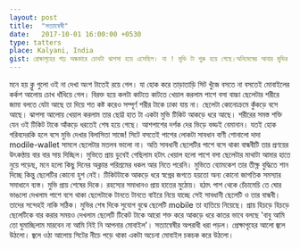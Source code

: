 ```yaml
---
layout: post
title:  "সত্যান্বেষী"
date:   2017-10-01 16:00:00 +0530
type: tatters
place: Kalyani, India
gist: প্রেক্ষাগৃহের গাঢ় অন্ধকারে চোখটা ঝাপসা হয়ে এসেছিল। যা ! মুভি টা শুরু হয়ে গেছে।অনিমেষের আবার মুভির শুরু না দেখতে পেলে বড় অস্বস্তি হয় তাও আবার ব্যোমকেশের মুভি । 
---
```


মনে হয় ক্লু গুলো ওই না দেখা অংশ টাতেই রয়ে গেল। যা হোক করে তাড়াতাড়ি সিট খুঁজে বসতে না বসতেই মোবাইলের কর্কশ আলোয় চোখ ধাঁধিয়ে গেল। বিরক্ত হয়ে কলটা কাটতে কাটতে খেয়াল করলাম পাশে বসা বাচ্চা ছেলেটার শরীরে জামা বলতে যেটা আছে তা দিয়ে শত কষ্ট করেও সম্পূর্ণ শরীর টাকে ঢাকা যায় না। ছেলেটা কোনোক্রমে কুঁকড়ে বসে আছে। ঝাপসা আলোয় খেয়াল করলাম তার ছোট্ট হাত টা একটা মুভি টিকিট আকড়ে ধরে আছে। শরীরের সমস্ত শক্তি যেন ওই টিকিট টাকে আঁকড়ে ধরতেই শেষ হয়ে গেছে। আশপাশের দর্শক দের ভিড়ে বড্ডই বেমানান। যতই হোক গরিবদেরকি হলে বসে মুভি দেখার বিলাসিতা সাজে! সিটে বসতেই পাশের লোকটা সাবধান বাণী শোনালো দাদা modile-wallet সামলে ছেলেটার মতলব ভালো না। অতি সাবধানী ছেলেটির পাশে বসে থাকা বান্ধবীটি তার প্রণয়ের উৎকণ্ঠায় বার বার সায় দিচ্ছিল।
মুভিতে প্রায় ডুবেই গেছিলাম হটাৎ খেয়াল হলো পাশে বসা ছেলেটার মাথাটা আমার হাতে নুয়ে পড়েছ, মনে হলো কিছু দিনের অক্লান্ত পরিশ্রমের ধকল আর নিতে পরেনি। মুভিতে ব্যোমকেশ তার তীক্ষ্ণ বুদ্ধিতে শান দিচ্ছে কিন্তু ছেলেটির কোনো হুশ নেই। টিকিটটাকে আকড়ে ধরে স্বপ্নের জগতে হয়তো অন্য কোনো জাগতিক সমস্যার সমাধানে ব্যস্ত।
মুভি প্রায় শেষের দিকে। রহস্যের সমাধানও প্রায় হাতের মুঠোয়। হঠাৎ পাশ থেকে চেঁচামেচি তে ঘোর ভাঙলো দেখলাম পাশে বসে থাকা ছেলেটাকে টানতে টানতে বাইরে নিয়ে যাচ্ছে সেই সাবধানী ছেলেটি ও তার বান্ধবী। তাদের সন্দেহই নাকি সঠিক। মুভির শেষ দিকে সুযোগ বুঝে ছেলেটি mobile তা হাতিয়ে নিয়েছে। প্রায় হিচড়ে হিচড়ে ছেলেটিকে বার করার সময়ও দেখলাম ছেলেটি টিকেট টাকে আরো শক্ত করে আকড়ে ধরে কাতর ভাবে বলছে 'বাবু আমি তো ঘুমাচ্ছিলাম মারবেন না আমি নিই নি আপনার মোবাইল'।
সত্যান্বেষীর অপরাধী ধরা পড়ল। প্রেক্ষাগৃহের আলো জ্বলে উঠলো। জ্বলে ওঠা আলোয় সিটের নীচে পড়ে থাকা একটা অচেনা মোবাইল চকচক করে উঠলো।


